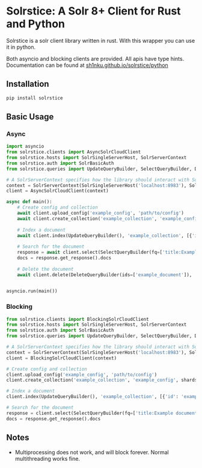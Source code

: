 # Solrstice: A Solr 8+ Client for Rust and Python
Solrstice is a solr client library written in rust. With this wrapper you can use it in python.

Both asyncio and blocking clients are provided. All apis have type hints.
Documentation can be found at [sh1nku.github.io/solrstice/python](https://sh1nku.github.io/solrstice/python)
## Installation
```bash
pip install solrstice
```
## Basic Usage
### Async
```python
import asyncio
from solrstice.clients import AsyncSolrCloudClient
from solrstice.hosts import SolrSingleServerHost, SolrServerContext
from solrstice.auth import SolrBasicAuth
from solrstice.queries import UpdateQueryBuilder, SelectQueryBuilder, DeleteQueryBuilder

# A SolrServerContext specifies how the library should interact with Solr
context = SolrServerContext(SolrSingleServerHost('localhost:8983'), SolrBasicAuth('solr', 'SolrRocks'))
client = AsyncSolrCloudClient(context)

async def main():
    # Create config and collection
    await client.upload_config('example_config', 'path/to/config')
    await client.create_collection('example_collection', 'example_config', shards=1, replication_factor=1)
    
    # Index a document
    await client.index(UpdateQueryBuilder(), 'example_collection', [{'id': 'example_document', 'title': 'Example document'}])
    
    # Search for the document
    response = await client.select(SelectQueryBuilder(fq=['title:Example document']), 'example_collection')
    docs = response.get_response().docs
    
    # Delete the document
    await client.delete(DeleteQueryBuilder(ids=['example_document']), 'example_collection')
    

asyncio.run(main())
```
### Blocking
```python
from solrstice.clients import BlockingSolrCloudClient
from solrstice.hosts import SolrSingleServerHost, SolrServerContext
from solrstice.auth import SolrBasicAuth
from solrstice.queries import UpdateQueryBuilder, SelectQueryBuilder, DeleteQueryBuilder

# A SolrServerContext specifies how the library should interact with Solr
context = SolrServerContext(SolrSingleServerHost('localhost:8983'), SolrBasicAuth('solr', 'SolrRocks'))
client = BlockingSolrCloudClient(context)

# Create config and collection
client.upload_config('example_config', 'path/to/config')
client.create_collection('example_collection', 'example_config', shards=1, replication_factor=1)

# Index a document
client.index(UpdateQueryBuilder(), 'example_collection', [{'id': 'example_document', 'title': 'Example document'}])

# Search for the document
response = client.select(SelectQueryBuilder(fq=['title:Example document']), 'example_collection')
docs = response.get_response().docs
```

## Notes
* Multiprocessing does not work, and will block forever. Normal multithreading works fine.